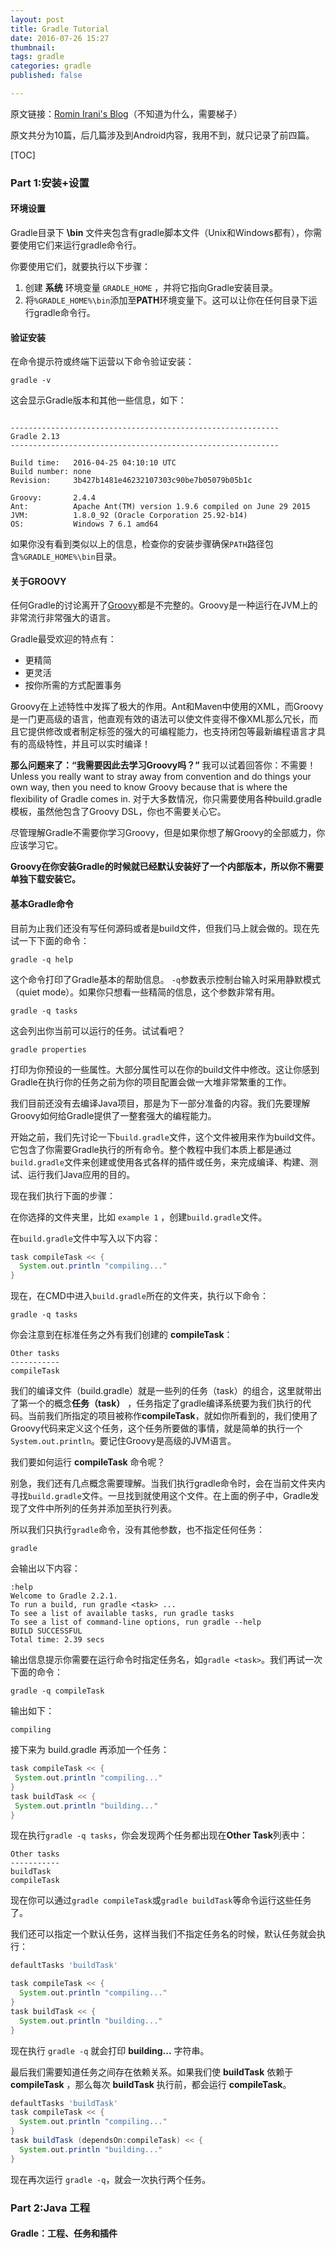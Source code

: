 ```yaml
---
layout: post
title: Gradle Tutorial
date: 2016-07-26 15:27
thumbnail:
tags: gradle
categories: gradle
published: false

---
```

原文链接：[Romin Irani's Blog](https://rominirani.com/announcing-gradle-tutorial-series-5fd134223bf8#.2mi16ux8a)（不知道为什么，需要梯子）

原文共分为10篇，后几篇涉及到Android内容，我用不到，就只记录了前四篇。

[TOC]

### Part 1:安装+设置

#### 环境设置

Gradle目录下 **\bin** 文件夹包含有gradle脚本文件（Unix和Windows都有），你需要使用它们来运行gradle命令行。

你要使用它们，就要执行以下步骤：

1. 创建 **系统** 环境变量 `GRADLE_HOME` ，并将它指向Gradle安装目录。
2. 将`%GRADLE_HOME%\bin`添加至**PATH**环境变量下。这可以让你在任何目录下运行gradle命令行。

#### 验证安装

在命令提示符或终端下运营以下命令验证安装：

``` shell
gradle -v
```

这会显示Gradle版本和其他一些信息，如下：

```

------------------------------------------------------------
Gradle 2.13
------------------------------------------------------------

Build time:   2016-04-25 04:10:10 UTC
Build number: none
Revision:     3b427b1481e46232107303c90be7b05079b05b1c

Groovy:       2.4.4
Ant:          Apache Ant(TM) version 1.9.6 compiled on June 29 2015
JVM:          1.8.0_92 (Oracle Corporation 25.92-b14)
OS:           Windows 7 6.1 amd64

```

如果你没有看到类似以上的信息，检查你的安装步骤确保`PATH`路径包含`%GRADLE_HOME%\bin`目录。

#### 关于GROOVY

任何Gradle的讨论离开了[Groovy](http://www.groovy-lang.org/)都是不完整的。Groovy是一种运行在JVM上的非常流行非常强大的语言。

Gradle最受欢迎的特点有：

* 更精简
* 更灵活
* 按你所需的方式配置事务

Groovy在上述特性中发挥了极大的作用。Ant和Maven中使用的XML，而Groovy是一门更高级的语言，他直观有效的语法可以使文件变得不像XML那么冗长，而且它提供修改或者制定标签的强大的可编程能力，也支持闭包等最新编程语言才具有的高级特性，并且可以实时编译！

**那么问题来了：“我需要因此去学习Groovy吗？”** 我可以试着回答你：不需要！Unless you really want to stray away from convention and do things your own way, then you need to know Groovy because that is where the flexibility of Gradle comes in. 对于大多数情况，你只需要使用各种build.gradle模板，虽然他包含了Groovy DSL，你也不需要关心它。

尽管理解Gradle不需要你学习Groovy，但是如果你想了解Groovy的全部威力，你应该学习它。

**Groovy在你安装Gradle的时候就已经默认安装好了一个内部版本，所以你不需要单独下载安装它。**

#### 基本Gradle命令

目前为止我们还没有写任何源码或者是build文件，但我们马上就会做的。现在先试一下下面的命令：

``` shell
gradle -q help
```

这个命令打印了Gradle基本的帮助信息。 `-q`参数表示控制台输入时采用静默模式（quiet mode）。如果你只想看一些精简的信息，这个参数非常有用。

``` shell
gradle -q tasks
```

这会列出你当前可以运行的任务。试试看吧？

``` shell
gradle properties
```

打印为你预设的一些属性。大部分属性可以在你的build文件中修改。这让你感到Gradle在执行你的任务之前为你的项目配置会做一大堆非常繁重的工作。

我们目前还没有去编译Java项目，那是为下一部分准备的内容。我们先要理解Groovy如何给Gradle提供了一整套强大的编程能力。

开始之前，我们先讨论一下`build.gradle`文件，这个文件被用来作为build文件。它包含了你需要Gradle执行的所有命令。整个教程中我们本质上都是通过`build.gradle`文件来创建或使用各式各样的插件或任务，来完成编译、构建、测试、运行我们Java应用的目的。

现在我们执行下面的步骤：

在你选择的文件夹里，比如 `example 1` ，创建`build.gradle`文件。

在`build.gradle`文件中写入以下内容：

``` groovy
task compileTask << {
  System.out.println "compiling..."
}
```

现在，在CMD中进入`build.gradle`所在的文件夹，执行以下命令：

``` shell
gradle -q tasks
```

你会注意到在标准任务之外有我们创建的 **compileTask**：

```
Other tasks
-----------
compileTask
```

我们的编译文件（build.gradle）就是一些列的任务（task）的组合，这里就带出了第一个的概念**任务（task）** ，任务指定了gradle编译系统要为我们执行的代码。当前我们所指定的项目被称作**compileTask**，就如你所看到的，我们使用了Groovy代码来定义这个任务，这个任务所要做的事情，就是简单的执行一个 `System.out.println`。要记住Groovy是高级的JVM语言。

我们要如何运行 **compileTask** 命令呢？

别急，我们还有几点概念需要理解。当我们执行gradle命令时，会在当前文件夹内寻找`build.gradle`文件。一旦找到就使用这个文件。在上面的例子中，Gradle发现了文件中所列的任务并添加至执行列表。

所以我们只执行`gradle`命令，没有其他参数，也不指定任何任务：

``` shell
gradle
```

会输出以下内容：

``` shell
:help
Welcome to Gradle 2.2.1.
To run a build, run gradle <task> ...
To see a list of available tasks, run gradle tasks
To see a list of command-line options, run gradle --help
BUILD SUCCESSFUL
Total time: 2.39 secs
```

输出信息提示你需要在运行命令时指定任务名，如`gradle <task>`。我们再试一次下面的命令：

```shell
gradle -q compileTask
```

输出如下：

``` shell
compiling
```

接下来为 build.gradle 再添加一个任务：

``` groovy
task compileTask << {
 System.out.println "compiling..." 
}
task buildTask << {
 System.out.println "building..."
}
```

现在执行`gradle -q tasks`，你会发现两个任务都出现在**Other Task**列表中：

``` shell
Other tasks
-----------
buildTask
compileTask
```

现在你可以通过`gradle compileTask`或`gradle buildTask`等命令运行这些任务了。

我们还可以指定一个默认任务，这样当我们不指定任务名的时候，默认任务就会执行：

``` groovy
defaultTasks 'buildTask'

task compileTask << {
  System.out.println "compiling..." 
}
task buildTask << {
  System.out.println "building..."
}
```

现在执行 `gradle -q` 就会打印 **building...** 字符串。

最后我们需要知道任务之间存在依赖关系。如果我们使 **buildTask** 依赖于 **compileTask** ，那么每次 **buildTask** 执行前，都会运行 **compileTask**。

``` groovy
defaultTasks 'buildTask'
task compileTask << {
  System.out.println "compiling..." 
}
task buildTask (dependsOn:compileTask) << {
  System.out.println "building..."
}
```

现在再次运行 `gradle -q`，就会一次执行两个任务。



### Part 2:Java 工程

#### Gradle：工程、任务和插件




